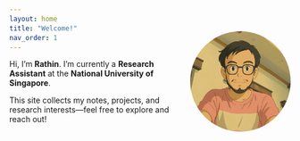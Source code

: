 ```yaml
---
layout: home
title: "Welcome!"
nav_order: 1
---
```


<!-- Replace /assets/profile.jpg with the actual path/filename of your photo -->
<img src="/assets/profile.png" alt="Rathindra Nath Karmakar" style="width:180px;height:180px;object-fit:cover;border-radius:50%;float:right;margin:0 0 1rem 1rem;transform:translateY(-50px)" />

Hi, I’m **Rathin**. I’m currently a **Research Assistant** at the  **National University of Singapore**.

This site collects my notes, projects, and research interests—feel free to explore and reach out!  
